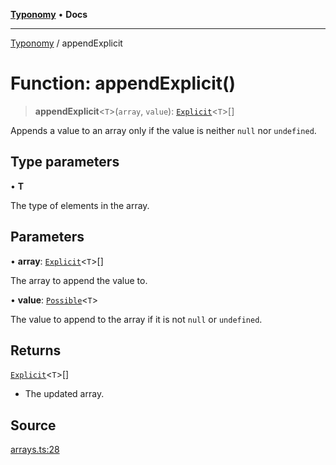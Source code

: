 [**Typonomy**](../README.md) • **Docs**

***

[Typonomy](../globals.md) / appendExplicit

# Function: appendExplicit()

> **appendExplicit**\<`T`\>(`array`, `value`): [`Explicit`](../type-aliases/Explicit.md)\<`T`\>[]

Appends a value to an array only if the value is neither `null` nor `undefined`.

## Type parameters

• **T**

The type of elements in the array.

## Parameters

• **array**: [`Explicit`](../type-aliases/Explicit.md)\<`T`\>[]

The array to append the value to.

• **value**: [`Possible`](../type-aliases/Possible.md)\<`T`\>

The value to append to the array if it is not `null` or `undefined`.

## Returns

[`Explicit`](../type-aliases/Explicit.md)\<`T`\>[]

- The updated array.

## Source

[arrays.ts:28](https://github.com/softcraft-development/typonomy/blob/85e3fd32f5ede40463c64a3e9eb5ea415d4f2898/src/arrays.ts#L28)
